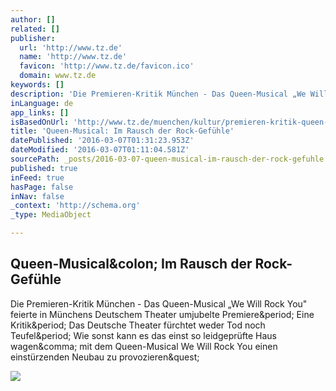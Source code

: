 ```yaml
---
author: []
related: []
publisher:
  url: 'http://www.tz.de'
  name: 'http://www.tz.de'
  favicon: 'http://www.tz.de/favicon.ico'
  domain: www.tz.de
keywords: []
description: 'Die Premieren-Kritik München - Das Queen-Musical „We Will Rock You" feierte in Münchens Deutschem Theater umjubelte Premiere. Eine Kritik. Das Deutsche Theater fürchtet weder Tod noch Teufel. Wie sonst kann es das einst so leidgeprüfte Haus wagen, mit dem Queen-Musical We Will Rock You einen einstürzenden Neubau zu provozieren?'
inLanguage: de
app_links: []
isBasedOnUrl: 'http://www.tz.de/muenchen/kultur/premieren-kritik-queen-musical-rausch-rock-gefuehle-tz-3859125.html'
title: 'Queen-Musical: Im Rausch der Rock-Gefühle'
datePublished: '2016-03-07T01:31:23.953Z'
dateModified: '2016-03-07T01:11:04.581Z'
sourcePath: _posts/2016-03-07-queen-musical-im-rausch-der-rock-gefuhle.md
published: true
inFeed: true
hasPage: false
inNav: false
_context: 'http://schema.org'
_type: MediaObject

---
```

<article style=""><h1>Queen-Musical&amp;colon; Im Rausch der Rock-Gefühle</h1><p>Die Premieren-Kritik München - Das Queen-Musical „We Will Rock You" feierte in Münchens Deutschem Theater umjubelte Premiere&amp;period; Eine Kritik&amp;period; Das Deutsche Theater fürchtet weder Tod noch Teufel&amp;period; Wie sonst kann es das einst so leidgeprüfte Haus wagen&amp;comma; mit dem Queen-Musical We Will Rock You einen einstürzenden Neubau zu provozieren&amp;quest;</p><img src="http://www.tz.de/bilder/2014/09/14/3859125/1914391609-queen-dpa_20140913-110610-MoZQtB9r5ef.jpg" /></article>